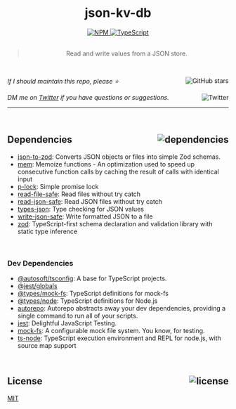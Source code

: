 <!--BEGIN HEADER-->
<div id="top" align="center">
  <h1>json-kv-db</h1>
  <a href="https://npmjs.com/package/json-kv-db">
    <img alt="NPM" src="https://img.shields.io/npm/v/json-kv-db.svg">
  </a>
  <a href="https://github.com/bconnorwhite/json-kv-db">
    <img alt="TypeScript" src="https://img.shields.io/github/languages/top/bconnorwhite/json-kv-db.svg">
  </a>
</div>

<br />

<blockquote align="center">Read and write values from a JSON store.</blockquote>

<br />

_If I should maintain this repo, please ⭐️_
<a href="https://github.com/bconnorwhite/json-kv-db">
  <img align="right" alt="GitHub stars" src="https://img.shields.io/github/stars/bconnorwhite/json-kv-db?label=%E2%AD%90%EF%B8%8F&style=social">
</a>

_DM me on [Twitter](https://twitter.com/bconnorwhite) if you have questions or suggestions._
<a href="https://twitter.com/bconnorwhite">
  <img align="right" alt="Twitter" src="https://img.shields.io/twitter/url?label=%40bconnorwhite&style=social&url=https%3A%2F%2Ftwitter.com%2Fbconnorwhite">
</a>

---
<!--END HEADER-->
<!--BEGIN FOOTER-->

<br />

<h2 id="dependencies">Dependencies<a href="https://www.npmjs.com/package/json-kv-db?activeTab=dependencies"><img align="right" alt="dependencies" src="https://img.shields.io/librariesio/release/npm/json-kv-db.svg"></a></h2>

- [json-to-zod](https://www.npmjs.com/package/json-to-zod): Converts JSON objects or files into simple Zod schemas.
- [mem](https://www.npmjs.com/package/mem): Memoize functions - An optimization used to speed up consecutive function calls by caching the result of calls with identical input
- [p-lock](https://www.npmjs.com/package/p-lock): Simple promise lock
- [read-file-safe](https://www.npmjs.com/package/read-file-safe): Read files without try catch
- [read-json-safe](https://www.npmjs.com/package/read-json-safe): Read JSON files without try catch
- [types-json](https://www.npmjs.com/package/types-json): Type checking for JSON values
- [write-json-safe](https://www.npmjs.com/package/write-json-safe): Write formatted JSON to a file
- [zod](https://www.npmjs.com/package/zod): TypeScript-first schema declaration and validation library with static type inference

<br />

<h3>Dev Dependencies</h3>

- [@autosoft/tsconfig](https://www.npmjs.com/package/@autosoft/tsconfig): A base for TypeScript projects.
- [@jest/globals](https://www.npmjs.com/package/@jest/globals)
- [@types/mock-fs](https://www.npmjs.com/package/@types/mock-fs): TypeScript definitions for mock-fs
- [@types/node](https://www.npmjs.com/package/@types/node): TypeScript definitions for Node.js
- [autorepo](https://www.npmjs.com/package/autorepo): Autorepo abstracts away your dev dependencies, providing a single command to run all of your scripts.
- [jest](https://www.npmjs.com/package/jest): Delightful JavaScript Testing.
- [mock-fs](https://www.npmjs.com/package/mock-fs): A configurable mock file system.  You know, for testing.
- [ts-node](https://www.npmjs.com/package/ts-node): TypeScript execution environment and REPL for node.js, with source map support

<br />

<h2 id="license">License <a href="https://opensource.org/licenses/MIT"><img align="right" alt="license" src="https://img.shields.io/npm/l/json-kv-db.svg"></a></h2>

[MIT](https://opensource.org/licenses/MIT)
<!--END FOOTER-->
